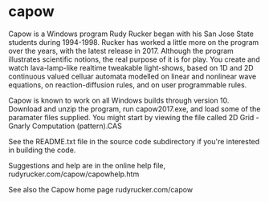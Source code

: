 # capow

Capow is a Windows program Rudy Rucker began with his San Jose State students during 1994-1998. Rucker has worked a little more on the program over the years, with the latest release in 2017. Although the program illustrates scientific notions, the real purpose of it is for play. You create and watch lava-lamp-like realtime tweakable light-shows, based on 1D and 2D continuous valued celluar automata modelled on linear and nonlinear wave equations, on reaction-diffusion rules, and on user programmable rules.

Capow is known to work on all Windows builds through version 10.  Download and unzip the program, run capow2017.exe, and load some of the paramater files supplied.  You might start by viewing the file called 2D Grid - Gnarly Computation (pattern).CAS

See the README.txt file in the source code subdirectory if you're interested in building the code.

Suggestions and help are in the online help file, rudyrucker.com/capow/capowhelp.htm

See also the Capow home page rudyrucker.com/capow


